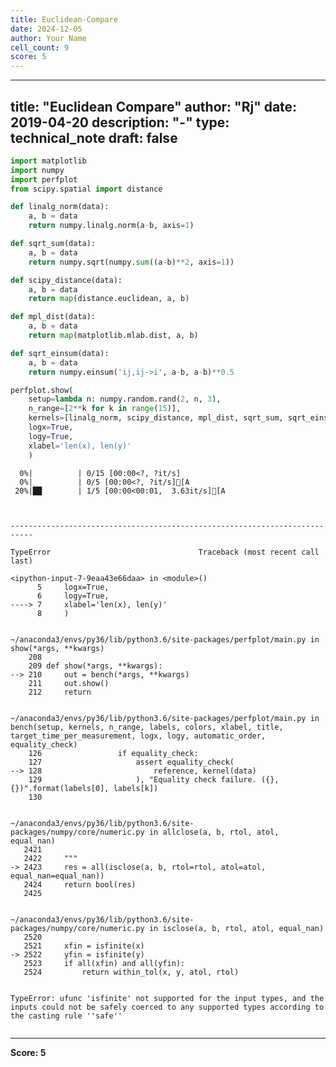 ```yaml
---
title: Euclidean-Compare
date: 2024-12-05
author: Your Name
cell_count: 9
score: 5
---
```


---
title: "Euclidean Compare"
author: "Rj"
date: 2019-04-20
description: "-"
type: technical_note
draft: false
---

```python
import matplotlib
import numpy
import perfplot
from scipy.spatial import distance
```


```python
def linalg_norm(data):
    a, b = data
    return numpy.linalg.norm(a-b, axis=1)
```


```python
def sqrt_sum(data):
    a, b = data
    return numpy.sqrt(numpy.sum((a-b)**2, axis=1))
```


```python
def scipy_distance(data):
    a, b = data
    return map(distance.euclidean, a, b)
```


```python
def mpl_dist(data):
    a, b = data
    return map(matplotlib.mlab.dist, a, b)

```


```python
def sqrt_einsum(data):
    a, b = data
    return numpy.einsum('ij,ij->i', a-b, a-b)**0.5
```


```python
perfplot.show(
    setup=lambda n: numpy.random.rand(2, n, 3),
    n_range=[2**k for k in range(15)],
    kernels=[linalg_norm, scipy_distance, mpl_dist, sqrt_sum, sqrt_einsum],
    logx=True,
    logy=True,
    xlabel='len(x), len(y)'
    )
```

      0%|          | 0/15 [00:00<?, ?it/s]
      0%|          | 0/5 [00:00<?, ?it/s][A
     20%|██        | 1/5 [00:00<00:01,  3.63it/s][A



    ---------------------------------------------------------------------------

    TypeError                                 Traceback (most recent call last)

    <ipython-input-7-9eaa43e66daa> in <module>()
          5     logx=True,
          6     logy=True,
    ----> 7     xlabel='len(x), len(y)'
          8     )


    ~/anaconda3/envs/py36/lib/python3.6/site-packages/perfplot/main.py in show(*args, **kwargs)
        208 
        209 def show(*args, **kwargs):
    --> 210     out = bench(*args, **kwargs)
        211     out.show()
        212     return


    ~/anaconda3/envs/py36/lib/python3.6/site-packages/perfplot/main.py in bench(setup, kernels, n_range, labels, colors, xlabel, title, target_time_per_measurement, logx, logy, automatic_order, equality_check)
        126                 if equality_check:
        127                     assert equality_check(
    --> 128                         reference, kernel(data)
        129                     ), "Equality check failure. ({}, {})".format(labels[0], labels[k])
        130 


    ~/anaconda3/envs/py36/lib/python3.6/site-packages/numpy/core/numeric.py in allclose(a, b, rtol, atol, equal_nan)
       2421 
       2422     """
    -> 2423     res = all(isclose(a, b, rtol=rtol, atol=atol, equal_nan=equal_nan))
       2424     return bool(res)
       2425 


    ~/anaconda3/envs/py36/lib/python3.6/site-packages/numpy/core/numeric.py in isclose(a, b, rtol, atol, equal_nan)
       2520 
       2521     xfin = isfinite(x)
    -> 2522     yfin = isfinite(y)
       2523     if all(xfin) and all(yfin):
       2524         return within_tol(x, y, atol, rtol)


    TypeError: ufunc 'isfinite' not supported for the input types, and the inputs could not be safely coerced to any supported types according to the casting rule ''safe''



```python

```


---
**Score: 5**